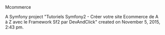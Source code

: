
Mcommerce


A Symfony project "Tutoriels Symfony2 - Créer votre site Ecommerce de A à Z avec le Framework Sf2 par DevAndClick" created on November 5, 2015, 2:43 pm.



